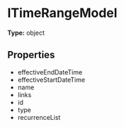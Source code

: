 # ITimeRangeModel


**Type:** object

## Properties
* effectiveEndDateTime
* effectiveStartDateTime
* name
* links
* id
* type
* recurrenceList
